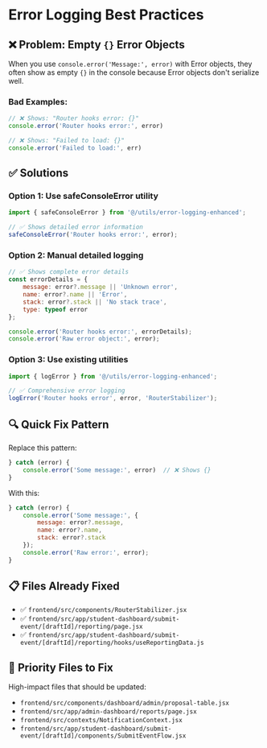 # Error Logging Best Practices

## ❌ Problem: Empty `{}` Error Objects

When you use `console.error('Message:', error)` with Error objects, they often show as empty `{}` in the console because Error objects don't serialize well.

### Bad Examples:
```javascript
// ❌ Shows: "Router hooks error: {}"
console.error('Router hooks error:', error)

// ❌ Shows: "Failed to load: {}"
console.error('Failed to load:', err)
```

## ✅ Solutions

### Option 1: Use safeConsoleError utility
```javascript
import { safeConsoleError } from '@/utils/error-logging-enhanced';

// ✅ Shows detailed error information
safeConsoleError('Router hooks error:', error);
```

### Option 2: Manual detailed logging
```javascript
// ✅ Shows complete error details
const errorDetails = {
    message: error?.message || 'Unknown error',
    name: error?.name || 'Error',
    stack: error?.stack || 'No stack trace',
    type: typeof error
};

console.error('Router hooks error:', errorDetails);
console.error('Raw error object:', error);
```

### Option 3: Use existing utilities
```javascript
import { logError } from '@/utils/error-logging-enhanced';

// ✅ Comprehensive error logging
logError('Router hooks error', error, 'RouterStabilizer');
```

## 🔍 Quick Fix Pattern

Replace this pattern:
```javascript
} catch (error) {
    console.error('Some message:', error)  // ❌ Shows {}
}
```

With this:
```javascript
} catch (error) {
    console.error('Some message:', {
        message: error?.message,
        name: error?.name,
        stack: error?.stack
    });
    console.error('Raw error:', error);
}
```

## 📋 Files Already Fixed

- ✅ `frontend/src/components/RouterStabilizer.jsx`
- ✅ `frontend/src/app/student-dashboard/submit-event/[draftId]/reporting/page.jsx`
- ✅ `frontend/src/app/student-dashboard/submit-event/[draftId]/reporting/hooks/useReportingData.js`

## 🎯 Priority Files to Fix

High-impact files that should be updated:
- `frontend/src/components/dashboard/admin/proposal-table.jsx`
- `frontend/src/app/admin-dashboard/reports/page.jsx`
- `frontend/src/contexts/NotificationContext.jsx`
- `frontend/src/app/student-dashboard/submit-event/[draftId]/components/SubmitEventFlow.jsx`








